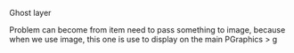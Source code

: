 Ghost layer

Problem can become from item need to pass something to image,
because when we use image, this one is use to display on the main PGraphics > g